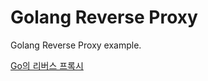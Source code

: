 # Golang Reverse Proxy

Golang Reverse Proxy example.

<a href="https://velog.io/@p9595jh/Go%EC%9D%98-%EB%A6%AC%EB%B2%84%EC%8A%A4-%ED%94%84%EB%A1%9D%EC%8B%9C" target="_blank">Go의 리버스 프록시</a>
